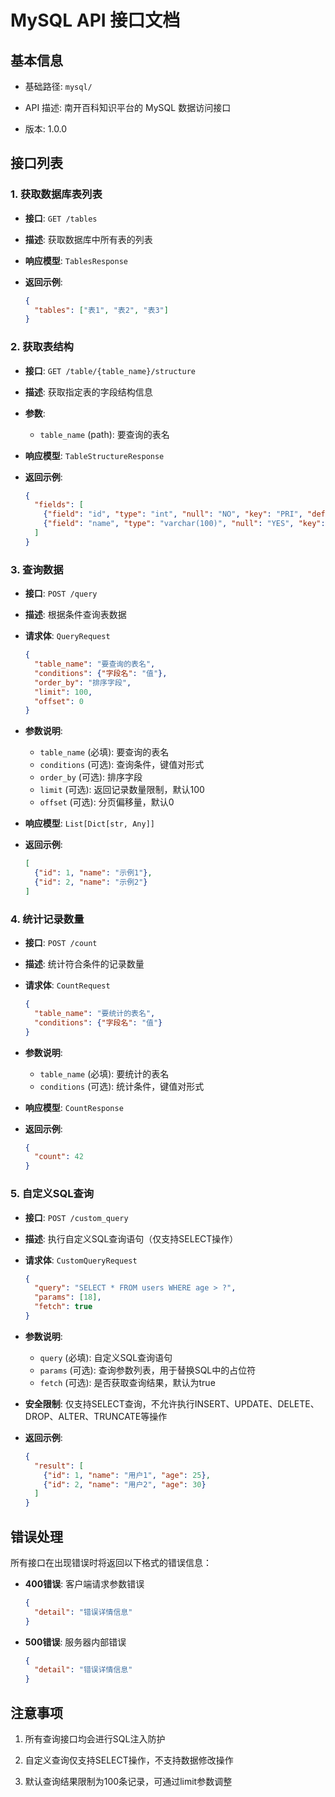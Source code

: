 # MySQL API 接口文档

## 基本信息

- 基础路径: `mysql/`

- API 描述: 南开百科知识平台的 MySQL 数据访问接口

- 版本: 1.0.0

## 接口列表

### 1. 获取数据库表列表

- **接口**: `GET /tables`

- **描述**: 获取数据库中所有表的列表

- **响应模型**: `TablesResponse`

- **返回示例**:

  ```json
  {
    "tables": ["表1", "表2", "表3"]
  }
  ```

### 2. 获取表结构

- **接口**: `GET /table/{table_name}/structure`

- **描述**: 获取指定表的字段结构信息

- **参数**:
  - `table_name` (path): 要查询的表名

- **响应模型**: `TableStructureResponse`

- **返回示例**:

  ```json
  {
    "fields": [
      {"field": "id", "type": "int", "null": "NO", "key": "PRI", "default": null, "extra": "auto_increment"},
      {"field": "name", "type": "varchar(100)", "null": "YES", "key": "", "default": null, "extra": ""}
    ]
  }
  ```

### 3. 查询数据

- **接口**: `POST /query`

- **描述**: 根据条件查询表数据

- **请求体**: `QueryRequest`

  ```json
  {
    "table_name": "要查询的表名",
    "conditions": {"字段名": "值"},
    "order_by": "排序字段",
    "limit": 100,
    "offset": 0
  }
  ```

- **参数说明**:
  - `table_name` (必填): 要查询的表名
  - `conditions` (可选): 查询条件，键值对形式
  - `order_by` (可选): 排序字段
  - `limit` (可选): 返回记录数量限制，默认100
  - `offset` (可选): 分页偏移量，默认0

- **响应模型**: `List[Dict[str, Any]]`

- **返回示例**:

  ```json
  [
    {"id": 1, "name": "示例1"},
    {"id": 2, "name": "示例2"}
  ]
  ```

### 4. 统计记录数量

- **接口**: `POST /count`

- **描述**: 统计符合条件的记录数量

- **请求体**: `CountRequest`

  ```json
  {
    "table_name": "要统计的表名",
    "conditions": {"字段名": "值"}
  }
  ```

- **参数说明**:
  - `table_name` (必填): 要统计的表名
  - `conditions` (可选): 统计条件，键值对形式

- **响应模型**: `CountResponse`

- **返回示例**:

  ```json
  {
    "count": 42
  }
  ```

### 5. 自定义SQL查询

- **接口**: `POST /custom_query`

- **描述**: 执行自定义SQL查询语句（仅支持SELECT操作）

- **请求体**: `CustomQueryRequest`

  ```json
  {
    "query": "SELECT * FROM users WHERE age > ?",
    "params": [18],
    "fetch": true
  }
  ```

- **参数说明**:
  - `query` (必填): 自定义SQL查询语句
  - `params` (可选): 查询参数列表，用于替换SQL中的占位符
  - `fetch` (可选): 是否获取查询结果，默认为true

- **安全限制**: 仅支持SELECT查询，不允许执行INSERT、UPDATE、DELETE、DROP、ALTER、TRUNCATE等操作

- **返回示例**:

  ```json
  {
    "result": [
      {"id": 1, "name": "用户1", "age": 25},
      {"id": 2, "name": "用户2", "age": 30}
    ]
  }
  ```

## 错误处理

所有接口在出现错误时将返回以下格式的错误信息：

- **400错误**: 客户端请求参数错误

  ```json
  {
    "detail": "错误详情信息"
  }
  ```

- **500错误**: 服务器内部错误

  ```json
  {
    "detail": "错误详情信息"
  }
  ```

## 注意事项

1. 所有查询接口均会进行SQL注入防护

2. 自定义查询仅支持SELECT操作，不支持数据修改操作

3. 默认查询结果限制为100条记录，可通过limit参数调整
